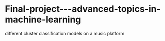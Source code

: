 # Final-project---advanced-topics-in-machine-learning
different cluster classification models on a music platform
